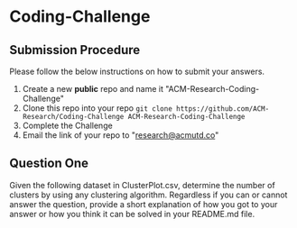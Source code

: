 # Coding-Challenge

## Submission Procedure
Please follow the below instructions on how to submit your answers.

1. Create a new **public** repo and name it "ACM-Research-Coding-Challenge"
2. Clone this repo into your repo `git clone https://github.com/ACM-Research/Coding-Challenge ACM-Research-Coding-Challenge`
3. Complete the Challenge
4. Email the link of your repo to "research@acmutd.co" 

## Question One
Given the following dataset in ClusterPlot.csv, determine the number of clusters by using any clustering algorithm. Regardless if you can or cannot answer the question, provide a short explanation of how you got to your answer or how you think it can be solved in your README.md file.
